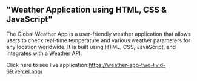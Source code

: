 "Weather Application using HTML, CSS & JavaScript"
-----------------------------------------------------------------------------------------------------------------------------------------------------------------------
The Global Weather App is a user-friendly weather application that allows users to check real-time temperature and various weather parameters for any location worldwide. It is built using HTML, CSS, JavaScript, and integrates with a Weather API.

Click here to see live application:https://weather-app-two-livid-69.vercel.app/

